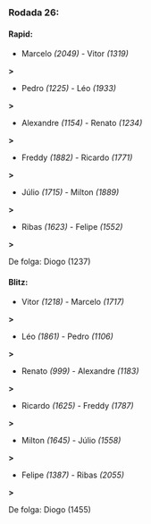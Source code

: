 ### Rodada 26:

#### Rapid:

* Marcelo *(2049)*     -     Vitor *(1319)*

 **>** 
* Pedro *(1225)*     -     Léo *(1933)*

 **>** 
* Alexandre *(1154)*     -     Renato *(1234)*

 **>** 
* Freddy *(1882)*     -     Ricardo *(1771)*

 **>** 
* Júlio *(1715)*     -     Milton *(1889)*

 **>** 
* Ribas *(1623)*     -     Felipe *(1552)*

 **>** 

De folga: Diogo (1237)

#### Blitz:

* Vitor *(1218)*     -     Marcelo *(1717)*

 **>** 
* Léo *(1861)*     -     Pedro *(1106)*

 **>** 
* Renato *(999)*     -     Alexandre *(1183)*

 **>** 
* Ricardo *(1625)*     -     Freddy *(1787)*

 **>** 
* Milton *(1645)*     -     Júlio *(1558)*

 **>** 
* Felipe *(1387)*     -     Ribas *(2055)*

 **>** 

De folga: Diogo (1455)

